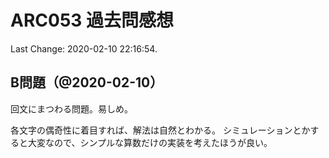 # ARC053 過去問感想

Last Change: 2020-02-10 22:16:54.

## B問題（@2020-02-10）

回文にまつわる問題。易しめ。

各文字の偶奇性に着目すれば、解法は自然とわかる。
シミュレーションとかすると大変なので、シンプルな算数だけの実装を考えたほうが良い。
